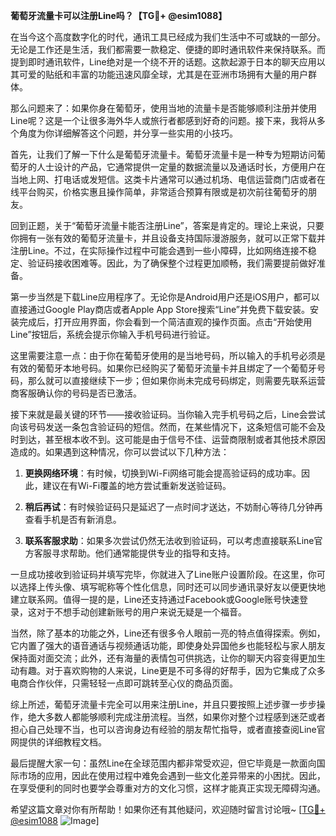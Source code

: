 **葡萄牙流量卡可以注册Line吗？【TG💪+ @esim1088】**

在当今这个高度数字化的时代，通讯工具已经成为我们生活中不可或缺的一部分。无论是工作还是生活，我们都需要一款稳定、便捷的即时通讯软件来保持联系。而提到即时通讯软件，Line绝对是一个绕不开的话题。这款起源于日本的聊天应用以其可爱的贴纸和丰富的功能迅速风靡全球，尤其是在亚洲市场拥有大量的用户群体。

那么问题来了：如果你身在葡萄牙，使用当地的流量卡是否能够顺利注册并使用Line呢？这是一个让很多海外华人或旅行者都感到好奇的问题。接下来，我将从多个角度为你详细解答这个问题，并分享一些实用的小技巧。

首先，让我们了解一下什么是葡萄牙流量卡。葡萄牙流量卡是一种专为短期访问葡萄牙的人士设计的产品，它通常提供一定量的数据流量以及通话时长，方便用户在当地上网、打电话或发短信。这类卡片通常可以通过机场、电信运营商门店或者在线平台购买，价格实惠且操作简单，非常适合预算有限或是初次前往葡萄牙的朋友。

回到正题，关于“葡萄牙流量卡能否注册Line”，答案是肯定的。理论上来说，只要你拥有一张有效的葡萄牙流量卡，并且设备支持国际漫游服务，就可以正常下载并注册Line。不过，在实际操作过程中可能会遇到一些小障碍，比如网络连接不稳定、验证码接收困难等。因此，为了确保整个过程更加顺畅，我们需要提前做好准备。

第一步当然是下载Line应用程序了。无论你是Android用户还是iOS用户，都可以直接通过Google Play商店或者Apple App Store搜索“Line”并免费下载安装。安装完成后，打开应用界面，你会看到一个简洁直观的操作页面。点击“开始使用Line”按钮后，系统会提示你输入手机号码进行验证。

这里需要注意一点：由于你在葡萄牙使用的是当地号码，所以输入的手机号必须是有效的葡萄牙本地号码。如果你已经购买了葡萄牙流量卡并且绑定了一个葡萄牙号码，那么就可以直接继续下一步；但如果你尚未完成号码绑定，则需要先联系运营商客服确认你的号码是否已激活。

接下来就是最关键的环节——接收验证码。当你输入完手机号码之后，Line会尝试向该号码发送一条包含验证码的短信。然而，在某些情况下，这条短信可能不会及时到达，甚至根本收不到。这可能是由于信号不佳、运营商限制或者其他技术原因造成的。如果遇到这种情况，你可以尝试以下几种方法：

1. **更换网络环境**：有时候，切换到Wi-Fi网络可能会提高验证码的成功率。因此，建议在有Wi-Fi覆盖的地方尝试重新发送验证码。
   
2. **稍后再试**：有时候验证码只是延迟了一点时间才送达，不妨耐心等待几分钟再查看手机是否有新消息。
   
3. **联系客服求助**：如果多次尝试仍然无法收到验证码，可以考虑直接联系Line官方客服寻求帮助。他们通常能提供专业的指导和支持。

一旦成功接收到验证码并填写完毕，你就进入了Line账户设置阶段。在这里，你可以选择上传头像、填写昵称等个性化信息，同时还可以同步通讯录好友以便更快地建立联系网。值得一提的是，Line还支持通过Facebook或Google账号快速登录，这对于不想手动创建新账号的用户来说无疑是一个福音。

当然，除了基本的功能之外，Line还有很多令人眼前一亮的特点值得探索。例如，它内置了强大的语音通话与视频通话功能，即使身处异国他乡也能轻松与家人朋友保持面对面交流；此外，还有海量的表情包可供挑选，让你的聊天内容变得更加生动有趣。对于喜欢购物的人来说，Line更是不可多得的好帮手，因为它集成了众多电商合作伙伴，只需轻轻一点即可跳转至心仪的商品页面。

综上所述，葡萄牙流量卡完全可以用来注册Line，并且只要按照上述步骤一步步操作，绝大多数人都能够顺利完成注册流程。当然，如果你对整个过程感到迷茫或者担心自己处理不当，也可以咨询身边有经验的朋友帮忙指导，或者直接查阅Line官网提供的详细教程文档。

最后提醒大家一句：虽然Line在全球范围内都非常受欢迎，但它毕竟是一款面向国际市场的应用，因此在使用过程中难免会遇到一些文化差异带来的小困扰。因此，在享受便利的同时也要学会尊重对方的文化习惯，这样才能真正实现无障碍沟通。

希望这篇文章对你有所帮助！如果你还有其他疑问，欢迎随时留言讨论哦~ [[TG💪+ @esim1088](https://t.me/s/esim1088) ![Image](https://i.postimg.cc/4NQfJmqS/Snipaste-2025-05-13-00-14-12.png)]